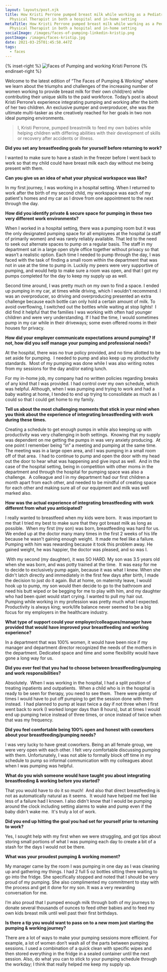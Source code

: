 ```yaml
---
layout: layouts/post.njk
title: How Kristi Perrone pumped breast milk while working as a Pediatric
  Physical Therapist in both a hospital and in-home setting
metaTitle: How Kristi Perrone pumped breast milk while working as a Pediatric
  Physical Therapist in both a hospital and in-home setting
socialImage: /images/faces-of-pumping-linkedin-kristip.png
postImage: /images/faces-kristip.jpg
date: 2021-03-25T01:45:58.447Z
tags:
  - faces
---
```

{% inset-right %}
![Faces of Pumping and working Kristi Perrone](/images/faces-kristip.jpg)
{% endinset-right %}

Welcome to the latest edition of “The Faces of Pumping & Working” where we learn about the triumphs and challenges of the increasing number of women working to provide breast milk for their own child(ren) while contributing their unique skills to the paid workforce. Today’s post is about Kristi Perrone’s experience integrating pumping and working after the birth of her two children. An exclusive pumper and overproducer, she was the ultimate multi-tasker as she creatively reached for her goals in two non ideal pumping environments. 

> I, Kristi Perrone, pumped breastmilk to feed my own babies while helping children with differing abilities with their development of skills or recovery after accidents or illness.

**Did you set any breastfeeding goals for yourself before returning to work?**

I wanted to make sure to have a stash in the freezer before I went back to work so that my child could have breast milk each day without me being present with them. 

**Can you give us an idea of what your physical workspace was like?**

In my first journey, I was working in a hospital setting. When I returned to work after the birth of my second child, my workspace was each of my patient's homes and my car as I drove from one appointment to the next through the day. 

**How did you identify private & secure space for pumping in these two very different work environments?** 

When I worked in a hospital setting, there was a pumping room but it was the only designated pumping space for all employees at the hospital (a staff of primarily women) and was rarely reliably available. That led to the need to seek out alternate spaces to pump on a regular basis. The staff in my department sat in a large open style office together without privacy so that wasn’t a realistic option. Each time I needed to pump through the day, I was faced with the task of finding a small room within the department that was not in use at the time to pump in. Luckily my peers were very supportive of pumping, and would help to make sure a room was open, and that I got my pumps completed for the day to keep my supply up as well.

Second time around, I was pretty much on my own to find a space. I ended up pumping in my car, at times while driving, which I wouldn’t recommend. I was an overproducer, so driving and overproducing presented an extra challenge because each bottle can only hold a certain amount of milk. To avoid overflowing, I switched out the bottles while waiting at stop lights!  I did find it helpful that the families I was working with often had younger children and were very understanding. If I had the time, I would sometimes pump in my car while in their driveways; some even offered rooms in their houses for privacy. 

**How did your employer communicate expectations around pumping? If not, how did you self manage your pumping and professional needs?**

At the hospital, there was no true policy provided, and no time allotted to be set aside for pumping.  I needed to pump and also keep up my productivity standards.  Most of my pumping was done while I was also writing notes from my sessions for the day and/or eating lunch. 

For my in-home job, my company had no written policies regarding breaks of any kind that I was provided. I had control over my own schedule, which was helpful. Although, when I was pumping and trying to work and had a baby waiting at home, I tended to end up trying to consolidate as much as I could so that I could get home to my family. 

**Tell us about the most challenging moments that stick in your mind when you think about the experience of integrating breastfeeding with work during these times.**

Creating a schedule to get enough pumps in while also keeping up with productivity was very challenging in both settings.  Knowing that my supply was dependent on me getting the pumps in was very anxiety producing.  At one point I remember being “in” a meeting and pumping at the same time.  The meeting was in a large open area, and I was pumping in a small room off of that area.  I had to continue to pump and open the door with my head out the door to hear what was happening and give input as well.  And in the case of the hospital setting, being in competition with other moms in the department and through the hospital for pumping space was also a challenge.  A colleague and I in my department had our first children a month apart from each other, and needed to be mindful of creating space for each other and making sure all of our equipment and milk was well marked also. 

**How was the actual experience of integrating breastfeeding with work different from what you anticipated?**

I really wanted to breastfeed when my kids were born.  It was important to me that I tried my best to make sure that they got breast milk as long as possible.  When my first (my son) was born, breastfeeding was hard for us. We ended up at the doctor many many times in the first 2 weeks of his life because he wasn't gaining enough weight.  It made me feel like a failure.  Pumping with him was rewarding because it took this problem away. He gained weight, he was happier, the doctor was pleased, and so was I.  

 With my second (my daughter), it was SO HARD. My son was 3.5 years old when she was born, and was potty trained at the time.  It was easy for me to decide to exclusively pump again, because it was what I knew. When she didn't latch directly and immediately in the first few days after birth, I made the decision to just do it again. But at home, on maternity leave, I would hook up to pump, my son would then decide to go to the bathroom and need his butt wiped or be begging for me to play with him, and my daughter who had been quiet would start crying. I wanted to pull my hair out.  Pumping while working in my profession was pretty much what I expected. Productivity is always king; work/life balance never seemed to be a big focus for my employers in the healthcare industry.

**What type of support could your employer/colleagues/manager have provided that would have improved your breastfeeding and working experience?**

In a department that was 100% women, it would have been nice if my manager and department director recognized the needs of the mothers in the department. Dedicated space and time and some flexibility would have gone a long way for us. 

**Did you ever feel that you had to choose between breastfeeding/pumping and work responsibilities?** 

Absolutely.  When I was working in the hospital, I had a split position of treating inpatients and outpatients.  When a child who is in the hospital is ready to be seen for therapy, you need to see them.  There were plenty of times I would have to put off pumping to get the session done with them instead.  I had planned to pump at least twice a day if not three when I first went back to work (I worked longer days than 8 hours), but at times I would end up pumping twice instead of three times, or once instead of twice when that was my frequency. 

**Did you feel comfortable being 100% open and honest with coworkers about your breastfeeding/pumping needs?**

I was very lucky to have great coworkers. Being an all female group, we were very open with each other. I felt very comfortable discussing pumping with them. Unfortunately, I was not able to formally block off time in my schedule to pump so informal communication with my colleagues about when I was pumping was helpful. 

**What do you wish someone would have taught you about integrating breastfeeding & working before you started?**

That you would have to do it so much!  And also that direct breastfeeding is not as automatically natural as it seems.  It would have helped me feel like less of a failure had I known. I also didn't know that I would be pumping around the clock including setting alarms to wake and pump even if the baby didn't wake me.  It's truly a lot of work. 

**Did you end up hitting the goal you had set for yourself prior to returning to work?** 

Yes, I sought help with my first when we were struggling, and got tips about storing small portions of what I was pumping each day to create a bit of a stash for the days I would not be there. 

**What was your proudest pumping & working moment?** 

My manager came by the room I was pumping in one day as I was cleaning up and gathering my things. I had 2 full 5 oz bottles sitting there waiting to go into the fridge. She specifically stopped and noted that I should be very proud of my pumping. She also complimented my commitment to stay with the process and get it done for my son. It was a very rewarding conversation for me. 

I’m also proud that I pumped enough milk through both of my journeys to donate several thousands of ounces to feed other babies and to feed my own kids breast milk until well past their first birthdays.

**Is there a tip you would want to pass on to a new mom just starting the pumping & working journey?**

There are a lot of ways to make your pumping sessions more efficient. For example, a lot of women don’t wash all of the parts between pumping sessions. I used a combination of a quick clean with specific wipes and then stored everything in the fridge in a sealed container until the next session. Also, do what you can to stick to your pumping schedule through the workday; I think that really helped me keep my supply up.